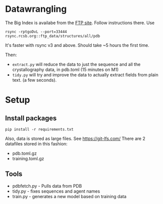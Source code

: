 # Datawrangling

The Big Index is availabe from the [FTP site](https://www.wwpdb.org/ftp/pdb-ftp-sites). Follow instructions there. Use

```
rsync -rptgoDvL --port=33444 rsync.rcsb.org::ftp_data/structures/all/pdb
```
It's faster with rsync v3 and above. Should take ~5 hours the first time.

Then:
- ```extract.py``` will reduce the data to just the sequence and all the crystallography data, in pdb.toml (15 minutes on M1)
- ```tidy.py``` will try and improve the data to actually extract fields from plain text. (a few seconds).

# Setup

## Install packages

```pip install -r requirements.txt```

Also, data is stored as large files. See https://git-lfs.com/
There are 2 datafiles stored in this fashion:
- pdb.toml.gz
- training.toml.gz

## Tools

- pdbfetch.py - Pulls data from PDB
- tidy.py - fixes sequences and agent names
- train.py - generates a new model based on training data
